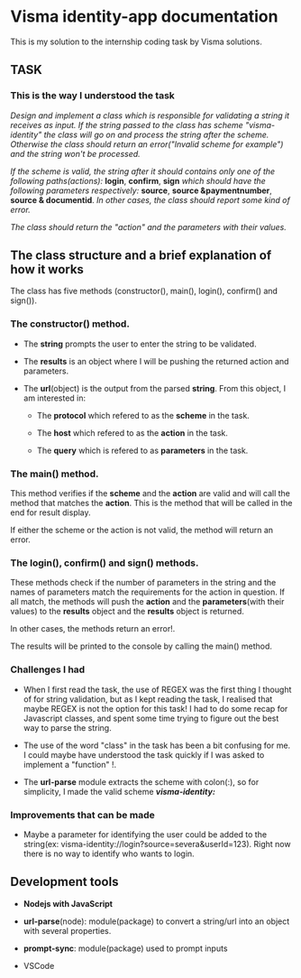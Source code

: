 # Visma identity-app documentation

This is my solution to the internship coding task by Visma solutions.

## TASK

### This is the way I understood the task

*Design and implement a class which is responsible for validating a string it receives as input. If the string passed to the class has scheme "visma-identity" the class will go on and process the string after the scheme. Otherwise the class should return an error("Invalid scheme for example") and the string won't be processed.*

*If the scheme is valid, the string after it should contains only one of the following paths(actions):* **login**, **confirm**, **sign** *which should have the following parameters respectively:* **source**, **source &paymentnumber**, **source & documentid**. *In other cases, the class should report some kind of error.*

*The class should return the "action" and the parameters with their values.*

## The class structure and a brief explanation of how it works

The class has five methods (constructor(), main(), login(), confirm() and sign()).

### The constructor() method.

- The **string** prompts the user to enter the string to be validated.
- The **results** is an object where I will be pushing the returned action and parameters.
- The **url**(object) is the output from the parsed **string**. From this object, I am interested in:

  -  The **protocol** which refered to as the **scheme** in the task.

  -  The **host** which refered to as the **action** in the task.

  -  The **query** which is refered to as **parameters** in the task.

### The main() method.

This method verifies if the **scheme** and the **action** are valid and
will call the method that matches the **action**. This is the method that will be called in the end for result display.

If either the scheme or the action is not valid, the method will return an error.

### The login(), confirm() and sign() methods.

These methods check if the number of parameters in the string and the names of parameters match the requirements for the action in question.
If all match, the methods will push the **action** and the **parameters**(with their values) to the **results** object and the **results** object is returned.

In other cases, the methods return an error!. 

The results will be printed to the console by calling the main() method.






### Challenges I had
- When I first read the task, the use of REGEX was the first thing I thought of for string validation, but as I kept reading the task, I realised that maybe REGEX is not the option for this task! I had to do some recap for Javascript classes, and spent some time trying to figure out the best way to parse the string.

- The use of the word "class" in the task has been a bit confusing for me. I could maybe have understood the task quickly if I was asked to implement a "function" !.

- The **url-parse** module extracts the scheme with colon(:), so for simplicity, I made the valid scheme ***visma-identity:***

### Improvements that can be made
- Maybe a parameter for identifying the user could be added to the string(ex: visma-identity://login?source=severa&userId=123). Right now there is no way to identify who wants to login.

## Development tools

- **Nodejs with JavaScript**

- **url-parse**(node): module(package) to convert a string/url into an object with several properties.

- **prompt-sync**: module(package) used to prompt inputs

- VSCode
